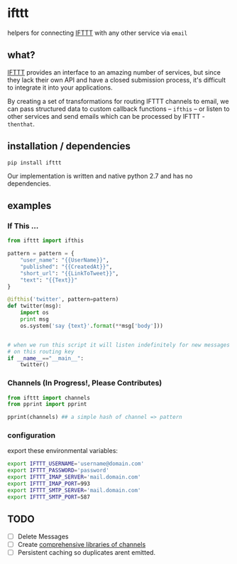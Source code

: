 # ifttt
helpers for connecting [IFTTT](http://ifttt.com) with any other service via `email`

## what?

[IFTTT](http://ifttt.com) provides an interface to an amazing number of services, but since they
lack their own API and have a closed submission process, it's difficult to integrate it into
your applications.  

By creating a set of transformations for routing IFTTT channels to email,
we can pass structured data to custom callback functions – `ifthis` – or listen to other services and send emails which can be processed by IFTTT - `thenthat`.

## installation / dependencies 

```
pip install ifttt
```

Our implementation is written and native python 2.7 and has no dependencies.

## examples

###  If This ... 

```python 
from ifttt import ifthis

pattern = pattern = { 
	"user_name": "{{UserName}}", 
	"published": "{{CreatedAt}}", 
	"short_url": "{{LinkToTweet}}",
	"text": "{{Text}}"
}

@ifthis('twitter', pattern=pattern)
def twitter(msg):
	import os
	print msg
	os.system('say {text}'.format(**msg['body']))


# when we run this script it will listen indefinitely for new messages
# on this routing key
if __name__=="__main__":
	twitter()

```

### Channels  (In Progress!, Please Contributes)
```python
from ifttt import channels
from pprint import pprint

pprint(channels) ## a simple hash of channel => pattern
```

### configuration

export these environmental variables:

```bash
export IFTTT_USERNAME='username@domain.com'
export IFTTT_PASSWORD='password'
export IFTTT_IMAP_SERVER='mail.domain.com'
export IFTTT_IMAP_PORT=993
export IFTTT_SMTP_SERVER='mail.domain.com'
export IFTTT_SMTP_PORT=587
```

## TODO
- [ ] Delete Messages 
- [ ] Create [comprehensive libraries of channels](ifttt/lib.py)
- [ ] Persistent caching so duplicates arent emitted.
